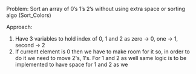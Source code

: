 Problem:  Sort an array of 0’s 1’s 2’s without using extra space or sorting algo (Sort_Colors)

Approach:
1. Have 3 variables to hold index of 0, 1 and 2 as zero -> 0, one -> 1, second -> 2
2. If current element is 0 then we have to make room for it so, in order to do it we need to move 2's, 1's. For 1 and 2 as well same logic is to be implemented to have space for 1 and 2 as we



